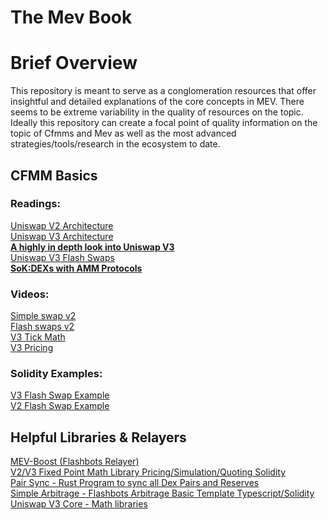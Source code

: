# The Mev Book

# Brief Overview 

This repository is meant to serve as a conglomeration resources that offer insightful and detailed explanations of the core concepts in MEV. There seems to be extreme variability in the quality of resources on the topic. Ideally this repository can create a focal point of quality information on the topic of Cfmms and Mev as well as the most advanced strategies/tools/research in the ecosystem to date.

## CFMM Basics
### Readings: </br>
[Uniswap V2 Architecture](https://uniswap.org/whitepaper.pdf) </br>
[Uniswap V3 Architecture](https://uniswap.org/whitepaper-v3.pdf) </br>
[**A highly in depth look into Uniswap V3**](https://uniswapv3book.com) </br>
[Uniswap V3 Flash Swaps](https://medium.com/coinmonks/tutorial-of-flash-swaps-of-uniswap-v3-73c0c846b822) </br>
[**SoK:DEXs with AMM Protocols**](https://arxiv.org/pdf/2103.12732.pdf) </br>

### Videos: </br>
[Simple swap v2](https://www.youtube.com/watch?v=qB2Ulx201wY) </br>
[Flash swaps v2](https://www.youtube.com/watch?v=MxTgk-kvtRM) </br>
[V3 Tick Math](https://www.youtube.com/watch?v=p7LIEr8hVCA) </br>
[V3 Pricing](https://www.youtube.com/watch?v=hKhdQl126Ys) </br>


### Solidity Examples: </br>
[V3 Flash Swap Example](https://github.com/yuichiroaoki/flash-swap-example) </br>
[V2 Flash Swap Example](https://solidity-by-example.org/defi/uniswap-v2-flash-swap/) </br>


## Helpful Libraries & Relayers
[MEV-Boost (Flashbots Relayer)](https://github.com/flashbots/mev-boost) </br>
[V2/V3 Fixed Point Math Library Pricing/Simulation/Quoting Solidity](https://github.com/0xOsiris/cfmm-math-libraries) </br>
[Pair Sync - Rust Program to sync all Dex Pairs and Reserves](https://github.com/0xKitsune/pair_sync) </br>
[Simple Arbitrage - Flashbots Arbitrage Basic Template Typescript/Solidity](https://github.com/flashbots/simple-arbitrage) </br>
[Uniswap V3 Core - Math libraries](https://github.com/Uniswap/v3-core/tree/main/contracts/libraries) </br>


